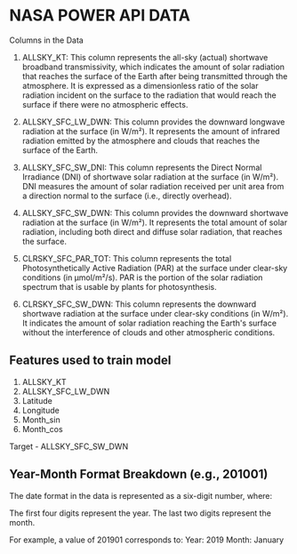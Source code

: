 
# NASA POWER API DATA 

Columns in the Data

1. ALLSKY_KT:
    This column represents the all-sky (actual) shortwave broadband transmissivity, which indicates the amount of solar radiation that reaches the surface of the Earth after being transmitted through the atmosphere. It is expressed as a dimensionless ratio of the solar radiation incident on the surface to the radiation that would reach the surface if there were no atmospheric effects.

2. ALLSKY_SFC_LW_DWN:
    This column provides the downward longwave radiation at the surface (in W/m²). It represents the amount of infrared radiation emitted by the atmosphere and clouds that reaches the surface of the Earth.

3. ALLSKY_SFC_SW_DNI:
    This column represents the Direct Normal Irradiance (DNI) of shortwave solar radiation at the surface (in W/m²). DNI measures the amount of solar radiation received per unit area from a direction normal to the surface (i.e., directly overhead).

4. ALLSKY_SFC_SW_DWN:
    This column provides the downward shortwave radiation at the surface (in W/m²). It represents the total amount of solar radiation, including both direct and diffuse solar radiation, that reaches the surface.

5. CLRSKY_SFC_PAR_TOT:
    This column represents the total Photosynthetically Active Radiation (PAR) at the surface under clear-sky conditions (in µmol/m²/s). PAR is the portion of the solar radiation spectrum that is usable by plants for photosynthesis.

6. CLRSKY_SFC_SW_DWN:
    This column represents the downward shortwave radiation at the surface under clear-sky conditions (in W/m²). It indicates the amount of solar radiation reaching the Earth's surface without the interference of clouds and other atmospheric conditions.

## Features used to train model 
1. ALLSKY_KT
2. ALLSKY_SFC_LW_DWN
3. Latitude
4. Longitude
5. Month_sin
6. Month_cos

Target - ALLSKY_SFC_SW_DWN

## Year-Month Format Breakdown (e.g., 201001)
The date format in the data is represented as a six-digit number, where:

The first four digits represent the year.
The last two digits represent the month.

For example, a value of 201901 corresponds to:
Year: 2019
Month: January
